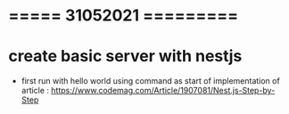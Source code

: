 # ===== 31052021 =========
# create basic server with nestjs 
- first run with hello world using command as start of implementation of article :
https://www.codemag.com/Article/1907081/Nest.js-Step-by-Step

